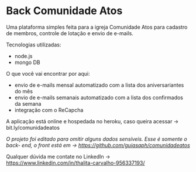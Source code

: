 # Back Comunidade Atos

Uma plataforma simples feita para a igreja Comunidade Atos para cadastro de membros, controle de lotação e envio de e-mails. 

Tecnologias utilizadas:
 - node.js
 - mongo DB
 
 O que você vai encontrar por aqui:
 - envio de e-mails mensal automatizado com a lista dos aniversariantes do mês
 - envio de e-mails semanais automatizado com a lista dos confirmados da semana
 - integração com o ReCapcha

 A aplicação está online e hospedada no heroku, caso queira acessar -> bit.ly/comunidadeatos 
  
  *O projeto foi editado para omitir alguns dados sensíveis. Esse é somente o back- end, o front está em -> https://github.com/guiasaph/comunidadeatos*
  
  Qualquer dúvida me contate no LinkedIn -> https://www.linkedin.com/in/thalita-carvalho-956337193/
